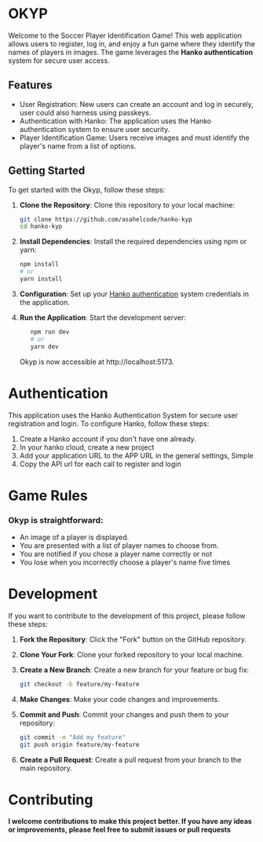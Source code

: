 # OKYP

Welcome to the Soccer Player Identification Game! This web application allows users to register, log in, and enjoy a fun game where they identify the names of players in images. The game leverages the **Hanko authentication** system for secure user access.


## Features

- User Registration: New users can create an account and log in securely, user could also harness using passkeys.
- Authentication with Hanko: The application uses the Hanko authentication system to ensure user security.
- Player Identification Game: Users receive images and must identify the player's name from a list of options.

## Getting Started

To get started with the Okyp, follow these steps:

1. **Clone the Repository**: Clone this repository to your local machine:

   ```bash
   git clone https://github.com/asahelcode/hanko-kyp
   cd hanko-kyp

2. **Install Dependencies**: Install the required dependencies using npm or yarn:
   ```bash
   npm install
   # or
   yarn install
   ```
3. **Configuration**: Set up your [Hanko authentication](https://docs.hanko.io/introduction) system credentials in the application.

4. **Run the Application**: Start the development server:
   ```bash
      npm run dev
      # or
      yarn dev
   ```
   Okyp is now accessible at http://localhost:5173.

# Authentication
This application uses the Hanko Authentication System for secure user registration and login. To configure Hanko, follow these steps:

1. Create a Hanko account if you don't have one already.
2. In your hanko cloud, create a new project
3. Add your application URL to the APP URL in the general settings, Simple
4. Copy the API url for each call to register and login

# Game Rules
### Okyp is straightforward:

- An image of a player is displayed.
- You are presented with a list of player names to choose from.
- You are notified if you chose a player name correctly or not
- You lose when you incorrectly choose a player's name five times

# Development
If you want to contribute to the development of this project, please follow these steps:

1. **Fork the Repository**: Click the "Fork" button on the GitHub repository.

2. **Clone Your Fork**: Clone your forked repository to your local machine.

3. **Create a New Branch**: Create a new branch for your feature or bug fix:

   ```bash
   git checkout -b feature/my-feature
   ```
4. **Make Changes**: Make your code changes and improvements.

5. **Commit and Push**: Commit your changes and push them to your repository:

   ```bash
   git commit -m "Add my feature"
   git push origin feature/my-feature
   ```
6. **Create a Pull Request**: Create a pull request from your branch to the main repository.

# Contributing
**I welcome contributions to make this project better. If you have any ideas or improvements, please feel free to submit issues or pull requests**